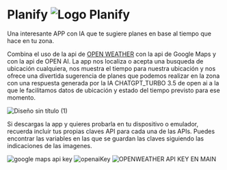 # Planify ![Logo Planify](https://github.com/RobertoVetere/aiWeatherApp/assets/42187726/f8c26d06-7ba3-45b6-b89d-231746706622)


Una interesante APP con IA que te sugiere planes en base al tiempo que hace en tu zona. 

Combina el uso de la api de [OPEN WEATHER](https://openweathermap.org/) con la api de Google Maps y con la api de OPEN AI. La app nos localiza o acepta una busqueda de ubicación cualquiera, nos muestra el tiempo para nuestra ubicación y nos ofrece una divertida sugerencia de planes que podemos realizar en la zona con una respuesta generada por la IA CHATGPT_TURBO 3.5 de open ai a la que le facilitamos datos de ubicación y estado del tiempo previsto para ese momento.

![Diseño sin título (1)](https://github.com/RobertoVetere/aiWeatherApp/assets/42187726/a6edc6b6-4cbc-4cdb-9f29-d64884efaf86)

Si descargas la app y quieres probarla en tu dispositivo o emulador, recuerda incluir tus propias claves API para cada una de las APIs. 
Puedes encontrar las variables en las que se guardan las claves siguiendo las indicaciones de las imagenes. 

![google maps api key](https://github.com/RobertoVetere/aiWeatherApp/assets/42187726/e78b0462-f31c-4d84-8fef-f57c09e548a5)
![openaiKey](https://github.com/RobertoVetere/aiWeatherApp/assets/42187726/1a19f9b1-8fa3-4678-91e9-bc6fba849cd5)
![OPENWEATHER API KEY EN MAIN](https://github.com/RobertoVetere/aiWeatherApp/assets/42187726/68eeb412-f822-4a26-b7fa-c86276f93b7e)
